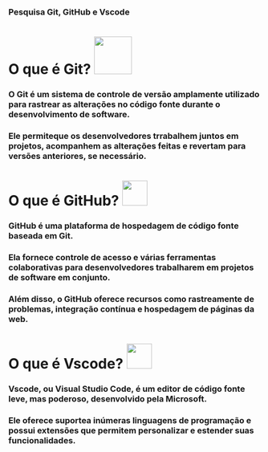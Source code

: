 ### Pesquisa Git, GitHub e Vscode

# O que é Git? <img src="https://media1.giphy.com/media/v1.Y2lkPTc5MGI3NjExdGtqaHBqMmMzZTdzZ2VocmhjdHQ5dmQwd2F2ZXRtbzBoczJ6NmNvMSZlcD12MV9pbnRlcm5hbF9naWZfYnlfaWQmY3Q9Zw/kH6CqYiquZawmU1HI6/giphy.gif" width="75">

### O Git é um sistema de controle de versão amplamente utilizado para rastrear as alterações no código fonte durante o desenvolvimento de software.
### Ele permiteque os desenvolvedores trrabalhem juntos em projetos, acompanhem as alterações feitas e revertam para versões anteriores, se necessário.

# O que é GitHub? <img src="https://media1.giphy.com/media/v1.Y2lkPTc5MGI3NjExZnVlaDA2OW95aGxubDZhanlqbjlocTJ1eWg5bTMzdng1aWpjZjY1ZCZlcD12MV9pbnRlcm5hbF9naWZfYnlfaWQmY3Q9Zw/du3J3cXyzhj75IOgvA/giphy.gif" width="50">

### GitHub é uma plataforma de hospedagem de código fonte baseada em Git.
### Ela fornece controle de acesso e várias ferramentas colaborativas para desenvolvedores trabalharem em projetos de software em conjunto.
### Além disso, o GitHub oferece recursos como rastreamente de problemas, integração contínua e hospedagem de páginas da web.

# O que é Vscode? <img src="https://media2.giphy.com/media/v1.Y2lkPTc5MGI3NjExcTR0bDF2djF1N3ZtN2wzeDRmeGUxbnhhZHljc3Yyc3F1bWJ2am45MCZlcD12MV9pbnRlcm5hbF9naWZfYnlfaWQmY3Q9Zw/SS8CV2rQdlYNLtBCiF/giphy.gif" width="50">

### Vscode, ou Visual Studio Code, é um editor de código fonte leve, mas poderoso, desenvolvido pela Microsoft.
### Ele oferece suportea inúmeras linguagens de programação e possui extensões que permitem personalizar e estender suas funcionalidades.

